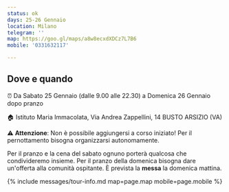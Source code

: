 ```yaml
---
status: ok
days: 25-26 Gennaio
location: Milano
telegram: ''
map: https://goo.gl/maps/a8w8ecxdXDCz7L7B6
mobile: '0331632117'

---
```

## Dove e quando

⏰  Da Sabato 25 Gennaio (dalle 9.00 alle 22.30) a Domenica 26 Gennaio dopo pranzo

🏠 Istituto Maria Immacolata, Via Andrea Zappellini, 14  BUSTO ARSIZIO (VA)

⚠️ **Attenzione**: Non è possibile aggiungersi a corso iniziato! Per il pernottamento bisogna organizzarsi autonomamente.

Per il pranzo e la cena del sabato ognuno porterà qualcosa che condivideremo insieme.  Per il pranzo della domenica bisogna dare un'offerta alla comunità ospitante. È prevista la **messa** la domenica mattina.

{% include messages/tour-info.md map=page.map mobile=page.mobile %}